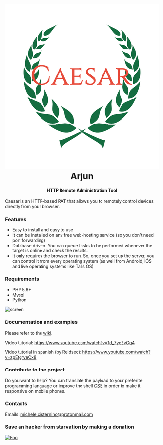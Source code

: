 
<h1 align="center">
  <br>
  <a href="https://github.com/0blio/Caesar"><img src="https://raw.githubusercontent.com/0blio/Caesar/master/Server/assets/images/logo.png" alt="Arjun"></a>
  <br>
  Arjun
  <br>
</h1>

<h4 align="center">HTTP Remote Administration Tool</h4>

Caesar is an HTTP-based RAT that allows you to remotely control devices directly from your browser.

### Features
* Easy to install and easy to use
* It can be installed on any free web-hosting service (so you don't need port forwarding)
* Database driven. You can queue tasks to be performed whenever the target is online and check the results.
* It only requires the browser to run. So, once you set up the server, you can control it from every operating system (as well from Android, iOS and live operating systems like Tails OS) 

### Requirements
* PHP 5.6+
* Mysql
* Python

![screen](http://oblio.altervista.org/caesar/screens/home.png)

### Documentation and examples
Please refer to the [wiki](https://github.com/0blio/caesar/wiki).

Video tutorial: https://www.youtube.com/watch?v=1d_7ye2vGq4

Video tutorial in spanish (by Reldsec): https://www.youtube.com/watch?v=zpEtgrveCx8

### Contribute to the project 
Do you want to help? You can translate the payload to your preferite programming language or improve the shell [CSS](https://github.com/0blio/caesarRAT/blob/master/Server/assets/css/shell_styles.css) in order to make it responsive on mobile phones.

### Contacts
Emails: michele.cisternino@protonmail.com

### Save an hacker from starvation by making a donation
[![Foo](https://www.paypalobjects.com/en_US/i/btn/btn_donate_LG.gif)](https://www.paypal.me/0blio)
